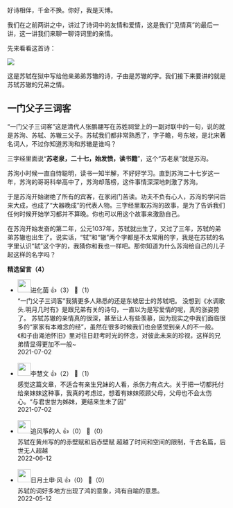 好诗相伴，千金不换。你好，我是天博。

我们在之前两讲之中，讲过了诗词中的友情和爱情，这是我们“见情真”的最后一讲，这一讲我们来聊一聊诗词里的亲情。

先来看看这首诗：

![](https://static001.geekbang.org/resource/image/bd/89/bdd894ce3642ef2384359c4e6a4cec89.jpg?wh=1920x1080)

这是苏轼在狱中写给他亲弟弟苏辙的诗，子由是苏辙的字。我们接下来要讲的就是苏轼苏辙的兄弟之情。

## 一门父子三词客

“一门父子三词客”这是清代人张鹏翮写在苏姓祠堂上的一副对联中的一句，说的就是苏洵、苏轼、苏辙三父子。苏轼我们都非常熟悉了，字子瞻，号东坡，是北宋著名词人，不过你知道苏洵和苏辙是谁吗？

三字经里面说“**苏老泉，二十七，始发愤，读书籍**”，这个“苏老泉”就是苏洵。

苏洵小时候一直自恃聪明，读书一知半解，不好好学习。直到苏洵二十七岁这一年，苏洵的哥哥科举高中了，苏洵却落榜，这件事情深深地刺激了苏洵。

于是苏洵开始谢绝了所有的宾客，在家闭门苦读。功夫不负有心人，苏洵的学问后来大成，也成了“大器晚成”的代表人物。三字经里取苏洵的故事，是为了告诉我们任何时候开始学习都并不算晚。你也可以用这个故事来激励自己。

在苏洵开始发奋的第二年，公元1037年，苏轼就出生了，又过了三年，苏轼的弟弟苏辙也出生了。说实话，“轼”和“辙”两个字都是不太常用的字，我是在苏轼的名字里认识“轼”这个字的，我猜你和我也一样吧。那你知道为什么苏洵给自己的儿子起这样的名字吗？
<div><strong>精选留言（4）</strong></div><ul>
<li><img src="https://static001.geekbang.org/account/avatar/00/13/7b/bd/ccb37425.jpg" width="30px"><span>进化菌</span> 👍（3） 💬（1）<div>“一门父子三词客”我猜更多人熟悉的还是东坡居士的苏轼吧。
没想到《水调歌头.明月几时有》是跟兄弟有关的诗句，一直以为是写爱情的呢，真的涨姿势了。
苏轼苏辙的亲情真的很深，甚至让人有些羡慕，因为现实之中我们面临很多的“家家有本难念的经”，虽然在很多时候我们也会感觉到亲人的不一般。《和子由渑池怀旧》里对往日赶考时光的怀念，对彼此未来的珍视，这样的兄弟情显得更加不一般~</div>2021-07-02</li><br/><li><img src="https://thirdwx.qlogo.cn/mmopen/vi_32/MpF5Hia4Qwibdice7Qibk3iamUVZY3KglCymK67n5YEvZjX8GbFY1J2f1RGTbNibpnvicxYZGoJL7oicfbpBIfWTCe7Gbw/132" width="30px"><span>李慧文</span> 👍（2） 💬（1）<div>感觉这篇文章，不适合有亲生兄妹的人看，杀伤力有点大。关于把一切都托付给亲妹妹这种事，我真的考虑过，想着有妹妹照顾父母，父母也不会太伤心。“与君世世为姊妹，更结来生未了因”</div>2021-07-02</li><br/><li><img src="https://static001.geekbang.org/account/avatar/00/16/b4/94/2796de72.jpg" width="30px"><span>追风筝的人</span> 👍（0） 💬（0）<div>苏轼在黄州写的的赤壁赋和后赤壁赋 超越了时间和空间的限制，千古名篇，后世无人超越</div>2022-06-12</li><br/><li><img src="https://static001.geekbang.org/account/avatar/00/17/17/4c/ca71ec33.jpg" width="30px"><span>日月土申·风</span> 👍（0） 💬（0）<div>苏轼的词好多地方出现了鸿的意象，鸿有自喻的意思。</div>2022-05-12</li><br/>
</ul>